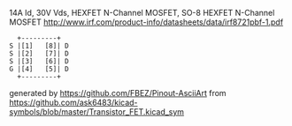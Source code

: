 14A Id, 30V Vds, HEXFET N-Channel MOSFET, SO-8
HEXFET N-Channel MOSFET
http://www.irf.com/product-info/datasheets/data/irf8721pbf-1.pdf


	  +---------+
	S |[1]   [8]| D
	S |[2]   [7]| D
	S |[3]   [6]| D
	G |[4]   [5]| D
	  +---------+


generated by https://github.com/FBEZ/Pinout-AsciiArt from https://github.com/ask6483/kicad-symbols/blob/master/Transistor_FET.kicad_sym